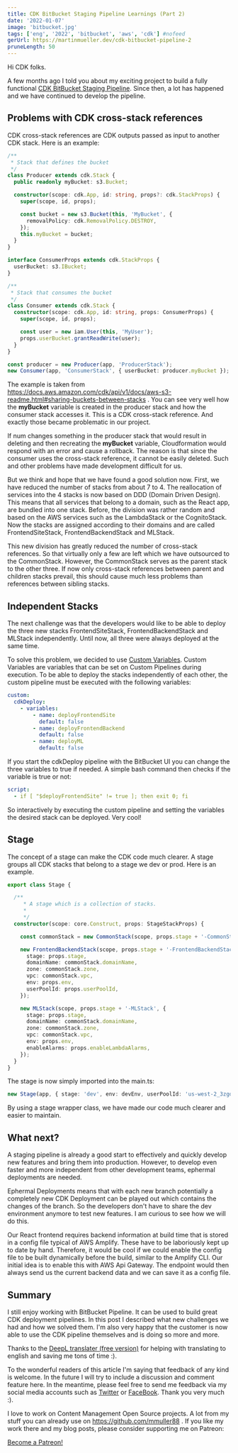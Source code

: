 ```yaml
---
title: CDK BitBucket Staging Pipeline Learnings (Part 2)
date: '2022-01-07'
image: 'bitbucket.jpg'
tags: ['eng', '2022', 'bitbucket', 'aws', 'cdk'] #nofeed
gerUrl: https://martinmueller.dev/cdk-bitbucket-pipeline-2
pruneLength: 50
---
```


Hi CDK folks.

A few months ago I told you about my exciting project to build a fully functional [CDK BitBucket Staging Pipeline](https://martinmueller.dev/cdk-bitbucket-pipeline). Since then, a lot has happened and we have continued to develop the pipeline.

## Problems with CDK cross-stack references

CDK cross-stack references are CDK outputs passed as input to another CDK stack. Here is an example:

```ts
/**
 * Stack that defines the bucket
 */
class Producer extends cdk.Stack {
  public readonly myBucket: s3.Bucket;

  constructor(scope: cdk.App, id: string, props?: cdk.StackProps) {
    super(scope, id, props);

    const bucket = new s3.Bucket(this, 'MyBucket', {
      removalPolicy: cdk.RemovalPolicy.DESTROY,
    });
    this.myBucket = bucket;
  }
}

interface ConsumerProps extends cdk.StackProps {
  userBucket: s3.IBucket;
}

/**
 * Stack that consumes the bucket
 */
class Consumer extends cdk.Stack {
  constructor(scope: cdk.App, id: string, props: ConsumerProps) {
    super(scope, id, props);

    const user = new iam.User(this, 'MyUser');
    props.userBucket.grantReadWrite(user);
  }
}

const producer = new Producer(app, 'ProducerStack');
new Consumer(app, 'ConsumerStack', { userBucket: producer.myBucket });
```

The example is taken from https://docs.aws.amazon.com/cdk/api/v1/docs/aws-s3-readme.html#sharing-buckets-between-stacks . You can see very well how the **myBucket** variable is created in the producer stack and how the consumer stack accesses it. This is a CDK cross-stack reference. And exactly those became problematic in our project.

If num changes something in the producer stack that would result in deleting and then recreating the **myBucket** variable, Cloudformation would respond with an error and cause a rollback. The reason is that since the consumer uses the cross-stack reference, it cannot be easily deleted. Such and other problems have made development difficult for us.

But we think and hope that we have found a good solution now. First, we have reduced the number of stacks from about 7 to 4. The reallocation of services into the 4 stacks is now based on DDD (Domain Driven Design). This means that all services that belong to a domain, such as the React app, are bundled into one stack. Before, the division was rather random and based on the AWS services such as the LambdaStack or the CognitoStack. Now the stacks are assigned according to their domains and are called FrontendSiteStack, FrontendBackendStack and MLStack.

This new division has greatly reduced the number of cross-stack references. So that virtually only a few are left which we have outsourced to the CommonStack. However, the CommonStack serves as the parent stack to the other three. If now only cross-stack references between parent and children stacks prevail, this should cause much less problems than references between sibling stacks.

## Independent Stacks

The next challenge was that the developers would like to be able to deploy the three new stacks FrontendSiteStack, FrontendBackendStack and MLStack independently. Until now, all three were always deployed at the same time.

To solve this problem, we decided to use [Custom Variables](https://support.atlassian.com/bitbucket-cloud/docs/configure-bitbucket-pipelinesyml/). Custom Variables are variables that can be set on Custom Pipelines during execution. To be able to deploy the stacks independently of each other, the custom pipeline must be executed with the following variables:

```yaml
custom:
  cdkDeploy:
    - variables:
        - name: deployFrontendSite
          default: false
        - name: deployFrontendBackend
          default: false
        - name: deployML
          default: false
```

If you start the cdkDeploy pipeline with the BitBucket UI you can change the three variables to true if needed. A simple bash command then checks if the variable is true or not:

```yaml
script:
  - if [ "$deployFrontendSite" != true ]; then exit 0; fi 
```

So interactively by executing the custom pipeline and setting the variables the desired stack can be deployed. Very cool!

## Stage

The concept of a stage can make the CDK code much clearer. A stage groups all CDK stacks that belong to a stage we dev or prod. Here is an example.

```ts
export class Stage {

  /**
     * A stage which is a collection of stacks.
     *
     */
  constructor(scope: core.Construct, props: StageStackProps) {

    const commonStack = new CommonStack(scope, props.stage + '-CommonStack', { stage: props.stage, env: props.env });

    new FrontendBackendStack(scope, props.stage + '-FrontendBackendStack', {
      stage: props.stage,
      domainName: commonStack.domainName,
      zone: commonStack.zone,
      vpc: commonStack.vpc,
      env: props.env,
      userPoolId: props.userPoolId,
    });

    new MLStack(scope, props.stage + '-MLStack', {
      stage: props.stage,
      domainName: commonStack.domainName,
      zone: commonStack.zone,
      vpc: commonStack.vpc,
      env: props.env,
      enableAlarms: props.enableLambdaAlarms,
    });
  }
}
```

The stage is now simply imported into the main.ts:

```ts
new Stage(app, { stage: 'dev', env: devEnv, userPoolId: 'us-west-2_3zgoE123' });
```

By using a stage wrapper class, we have made our code much clearer and easier to maintain.

## What next?

A staging pipeline is already a good start to effectively and quickly develop new features and bring them into production. However, to develop even faster and more independent from other development teams, ephermal deployments are needed.

Ephermal Deployments means that with each new branch potentially a completely new CDK Deployment can be played out which contains the changes of the branch. So the developers don't have to share the dev environment anymore to test new features. I am curious to see how we will do this.

Our React frontend requires backend information at build time that is stored in a config file typical of AWS Amplify. These have to be laboriously kept up to date by hand. Therefore, it would be cool if we could enable the config file to be built dynamically before the build, similar to the Amplify CLI. Our initial idea is to enable this with AWS Api Gateway. The endpoint would then always send us the current backend data and we can save it as a config file.

## Summary

I still enjoy working with BitBucket Pipeline. It can be used to build great CDK deployment pipelines. In this post I described what new challenges we had and how we solved them. I'm also very happy that the customer is now able to use the CDK pipeline themselves and is doing so more and more.

Thanks to the [DeepL translater (free version)](https://DeepL.com/Translator) for helping with translating to english and saving me tons of time :).

To the wonderful readers of this article I'm saying that feedback of any kind is welcome. In the future I will try to include a discussion and comment feature here. In the meantime, please feel free to send me feedback via my social media accounts such as [Twitter](https://twitter.com/MartinMueller_) or [FaceBook](https://facebook.com/martin.muller.10485). Thank you very much :).

I love to work on Content Management Open Source projects. A lot from my stuff you can already use on https://github.com/mmuller88 . If you like my work there and my blog posts, please consider supporting me on Patreon:

<a href="https://patreon.com/bePatron?u=29010217" data-patreon-widget-type="become-patron-button">Become a Patreon!</a><script async src="https://c6.patreon.com/becomePatronButton.bundle.js"></script>
